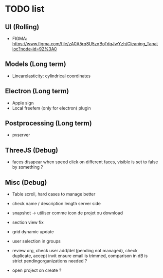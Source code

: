 # TODO list

## UI (Rolling)

- FIGMA: https://www.figma.com/file/zA0A5rq8U5zqBoTdqJwYzh/Cleaning_Tanatloc?node-id=92%3A0

## Models (Long term)

- Linearelasticity: cylindrical coordinates

## Electron (Long term)

- Apple sign
- Local freefem (only for electron) plugin

## Postprocessing (Long term)

- pvserver

## ThreeJS (Debug)

- faces disapear when speed click on different faces, visible is set to false by something ?

## Misc (Debug)

- Table scroll, hard cases to manage better

- check name / description length server side

- snapshot -> utiliser comme icon de projet ou download

- section view fix

- grid dynamic update

- user selection in groups

- review org, check user add/del (pending not managed), check duplicate, accept invit
  ensure email is trimmed, comparison in dB is strict
  pendingorganizations needed ?

- open project on create ?
